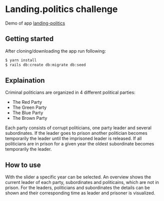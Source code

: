 # Landing.politics challenge
Demo of app [landing-politics](https://landing-politics.herokuapp.com/)

## Getting started

After cloning/downloading the app run following:

```bash
$ yarn install
$ rails db:create db:migrate db:seed
```
## Explaination

Criminal politicians are organized in 4 different political parties:
  - The Red Party
  - The Green Party
  - The Blue Party
  - The Brown Party

Each party consists of corrupt politicians, one party leader and several subordinates.
If the leader goes to prison another politician becomes temporarily the leader until the imprisoned leader is released.
If all politicians are in prison for a given year the oldest subordinate becomes temporarily the leader.

## How to use

With the slider a specific year can be selected. An overview shows the current leader of each party, subordinates and politicains, which are not in prison. For the leaders, politicians and subordinates the details can be shown and their
corresponding time as leader and prisoner is visualized.
